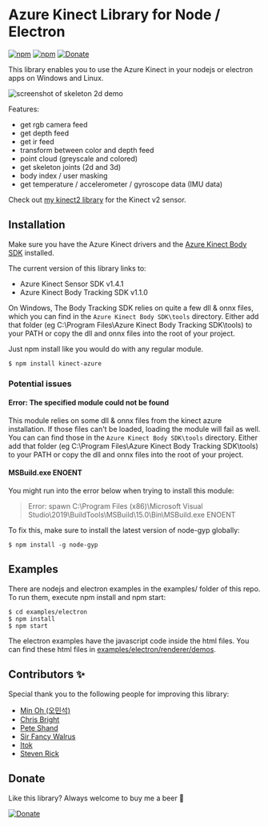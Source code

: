 # Azure Kinect Library for Node / Electron

[![npm](https://img.shields.io/node/v/kinect-azure.svg)](https://nodejs.org/en/)
[![npm](https://img.shields.io/npm/v/kinect-azure.svg)](https://npmjs.org/package/kinect-azure)
[![Donate](https://img.shields.io/badge/Donate-PayPal-green.svg)](https://www.paypal.com/cgi-bin/webscr?cmd=_donations&business=NUZP3U3QZEQV2&currency_code=EUR&source=url)

This library enables you to use the Azure Kinect in your nodejs or electron apps on Windows and Linux.

![screenshot of skeleton 2d demo](examples/screenshots/screenshot-demos-body-tracking-2d.png)

Features:

- get rgb camera feed
- get depth feed
- get ir feed
- transform between color and depth feed
- point cloud (greyscale and colored)
- get skeleton joints (2d and 3d)
- body index / user masking
- get temperature / accelerometer / gyroscope data (IMU data)

Check out [my kinect2 library](https://github.com/wouterverweirder/kinect2) for the Kinect v2 sensor.

## Installation

Make sure you have the Azure Kinect drivers and the [Azure Kinect Body SDK](https://docs.microsoft.com/en-us/azure/kinect-dk/body-sdk-download) installed.

The current version of this library links to:
- Azure Kinect Sensor SDK v1.4.1
- Azure Kinect Body Tracking SDK v1.1.0

On Windows, The Body Tracking SDK relies on quite a few dll & onnx files, which you can find in the `Azure Kinect Body SDK\tools` directory. Either add that folder (eg C:\Program Files\Azure Kinect Body Tracking SDK\tools) to your PATH or copy the dll and onnx files into the root of your project.

Just npm install like you would do with any regular module. 

```
$ npm install kinect-azure
```

### Potential issues

#### Error: The specified module could not be found

This module relies on some dll & onnx files from the kinect azure installation. If those files can't be loaded, loading the module will fail as well. You can can find those in the `Azure Kinect Body SDK\tools` directory. Either add that folder (eg C:\Program Files\Azure Kinect Body Tracking SDK\tools) to your PATH or copy the dll and onnx files into the root of your project.

#### MSBuild.exe ENOENT

You might run into the error below when trying to install this module:

> Error: spawn C:\Program Files (x86)\Microsoft Visual Studio\2019\BuildTools\MSBuild\15.0\Bin\MSBuild.exe ENOENT

To fix this, make sure to install the latest version of node-gyp globally:

```
$ npm install -g node-gyp
```

## Examples

There are nodejs and electron examples in the examples/ folder of this repo. To run them, execute npm install and npm start:

```
$ cd examples/electron
$ npm install
$ npm start
```

The electron examples have the javascript code inside the html files. You can find these html files in [examples/electron/renderer/demos](examples/electron/renderer/demos).

## Contributors ✨

Special thank you to the following people for improving this library:

- [Min Oh (오민석)](https://github.com/challenger71498)
- [Chris Bright](https://github.com/Chrisbright10)
- [Pete Shand](https://github.com/peteshand)
- [Sir Fancy Walrus](https://github.com/SirFancyWalrus)
- [Itok](https://github.com/ikenichiro)
- [Steven Rick](https://github.com/stevenrick)

## Donate

Like this library? Always welcome to buy me a beer 🍺

[![Donate](https://img.shields.io/badge/Donate-PayPal-green.svg)](https://www.paypal.com/cgi-bin/webscr?cmd=_donations&business=NUZP3U3QZEQV2&currency_code=EUR&source=url)
